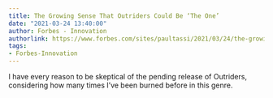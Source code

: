 ```yaml
---
title: The Growing Sense That Outriders Could Be ‘The One’
date: "2021-03-24 13:40:00"
author: Forbes - Innovation
authorlink: https://www.forbes.com/sites/paultassi/2021/03/24/the-growing-sense-that-outriders-could-be-the-one/
tags:
- Forbes-Innovation
---
```

I have every reason to be skeptical of the pending release of Outriders, considering how many times I’ve been burned before in this genre.